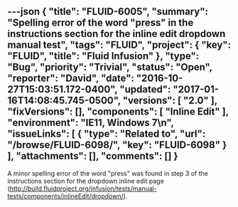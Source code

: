 ---json
{
  "title": "FLUID-6005",
  "summary": "Spelling error of the word \"press\" in the instructions section for the inline edit dropdown manual test",
  "tags": "FLUID",
  "project": {
    "key": "FLUID",
    "title": "Fluid Infusion"
  },
  "type": "Bug",
  "priority": "Trivial",
  "status": "Open",
  "reporter": "David",
  "date": "2016-10-27T15:03:51.172-0400",
  "updated": "2017-01-16T14:08:45.745-0500",
  "versions": [
    "2.0"
  ],
  "fixVersions": [],
  "components": [
    "Inline Edit"
  ],
  "environment": "IE11, Windows 7\n",
  "issueLinks": [
    {
      "type": "Related to",
      "url": "/browse/FLUID-6098/",
      "key": "FLUID-6098"
    }
  ],
  "attachments": [],
  "comments": []
}
---
A minor spelling error of the word "press" was found in step 3 of the instructions section for the dropdown inline edit page (<http://build.fluidproject.org/infusion/tests/manual-tests/components/inlineEdit/dropdown/>).

        